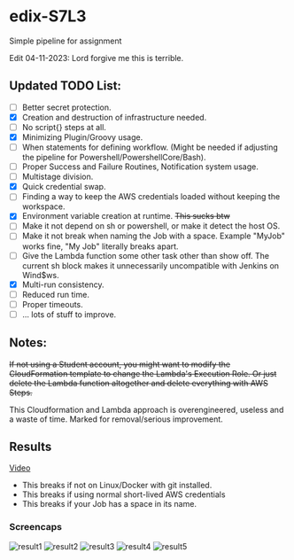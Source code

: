 # edix-S7L3
Simple pipeline for assignment

Edit 04-11-2023: Lord forgive me this is terrible.
## Updated TODO List:
- [ ] Better secret protection.
- [x] Creation and destruction of infrastructure needed.
- [ ] No script{} steps at all.
- [x] Minimizing Plugin/Groovy usage.
- [ ] When statements for defining workflow. (Might be needed if adjusting the pipeline for Powershell/PowershellCore/Bash).
- [ ] Proper Success and Failure Routines, Notification system usage.
- [ ] Multistage division.
- [x] Quick credential swap.
- [ ] Finding a way to keep the AWS credentials loaded without keeping the workspace.
- [x] Environment variable creation at runtime. ~~This sucks btw~~
- [ ] Make it not depend on sh or powershell, or make it detect the host OS.
- [ ] Make it not break when naming the Job with a space. Example "MyJob" works fine, "My Job" literally breaks apart.
- [ ] Give the Lambda function some other task other than show off. The current sh block makes it unnecessarily uncompatible with Jenkins on Wind$ws.
- [x] Multi-run consistency.
- [ ] Reduced run time.
- [ ] Proper timeouts.
- [ ] ... lots of stuff to improve.

## Notes:
~~If not using a Student account, you might want to modify the CloudFormation template to change the Lambda's Execution Role.
Or just delete the Lambda function altogether and delete everything with AWS Steps.~~

This Cloudformation and Lambda approach is overengineered, useless and a waste of time.
Marked for removal/serious improvement.

## Results
[Video](https://raw.githubusercontent.com/txrm/edix-S7L3/main/Video.mp4)
- This breaks if not on Linux/Docker with git installed.
- This breaks if using normal short-lived AWS credentials
- This breaks if your Job has a space in its name.
### Screencaps
![result1](https://github.com/txrm/edix-S7L3/blob/main/screencaps/1.png?raw=true)
![result2](https://github.com/txrm/edix-S7L3/blob/main/screencaps/2.png?raw=true)
![result3](https://github.com/txrm/edix-S7L3/blob/main/screencaps/3.png?raw=true)
![result4](https://github.com/txrm/edix-S7L3/blob/main/screencaps/4.png?raw=true)
![result5](https://github.com/txrm/edix-S7L3/blob/main/screencaps/5.png?raw=true)
